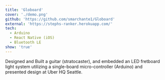 ```yaml
---
title: 'Globoard'
cover: './demo.png'
github: 'https://github.com/smarchante1/Globoard'
external: 'https://stephs-ranker.herokuapp.com/'
tech:
  - Arduino
  - React Native (iOS)
  - Bluetooth LE
show: 'true'
---
```


Designed and Built a guitar (stratocaster), and embedded an LED fretboard light system utilizing a single-board micro-controller (Arduino)
and presented design at Uber HQ Seattle.
